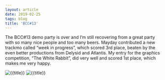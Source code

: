 ```yaml
---
layout: article
date: 2019-02-25
tags: blog
title: 'BCC#13'
---
```


The BCC#13 demo party is over and I’m still recovering from a great party with so many nice people and too many beers. Mayday contributed a new trackmo called “week in progress”, which scored 3rd place, beaten by the even better productions from Delysid and Atlantis. My entry for the graphics competition, “The White Rabbit”, did very well and scored 1st place, which makes me very happy.

![{{title}}](/assets/img/blog/whiterabbit.png)
![{{title}}](/assets/img/blog/175483.gif)